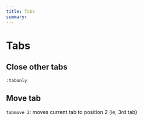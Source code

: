 ```yaml
---
title: Tabs
summary:
---
```


Tabs
===

Close other tabs
---

```vim
:tabonly
```

Move tab
---

`tabmove 2`: moves current tab to position 2 (ie, 3rd tab)
